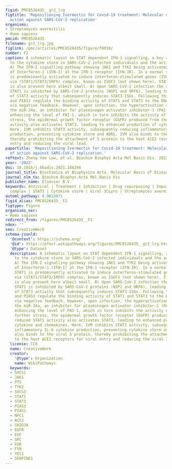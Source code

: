 ```yaml
---
figid: PMC8526435__gr2_lrg
figtitle: 'Repositioning Ivermectin for Covid-19 treatment: Molecular mechanisms of
  action against SARS-CoV-2 replication'
organisms:
- Streptomyces avermitilis
- Homo sapiens
pmcid: PMC8526435
filename: gr2_lrg.jpg
figlink: /pmc/articles/PMC8526435/figure/f0010/
number: F2
caption: A schematic layout on STAT dependent IFN-1 signalling, a key contributor
  to the cytokine storm in SARS-CoV-2 infected individuals and the action of IVM.
  A) The IFN-I signalling pathway showing JAK1 and TYK2 being activated upon binding
  of Interferon-1 (IFN-I) at the IFN-1 receptor (IFN-IR). In a normal scenario, STAT1
  is predominantly activated to induce interferon-stimulated genes (ISGs)-(STAT1-ISGs)
  via (STAT1/STAT2/IRF9) complex, known as ISGF3 (not shown here). STAT3 activation
  is also present here albeit small. B) Upon SARS-CoV-2 infection the activity of
  STAT1 is inhibited by SARS-CoV-2 proteins (NSP1 and ORF6), leading to the upregulation
  of STAT3 activity that subsequently induces STAT3-ISGs. Following this, the PIAS1
  and PIAS3 regulate the binding activity of STAT1 and STAT3 to the DNA respectively,
  via negative feedback. However, upon infection, the hyperactivation of STAT3 represses
  the miR-34a, an inhibitor for plasminogen activator inhibitor-1 (PAI-1), inadvertently
  enhancing the level of PAI-1, which in turn inhibits the activity of PIAS3. To further
  stress, the epidermal growth factor receptor (EGFR) produced from the reduced STAT1
  activity also activates STAT3, leading to enhanced production of cytokine and chemokines.
  Here, IVM inhibits STAT3 activity, subsequently reducing inflammatory IL-6 cytokine
  production, preventing cytokine storm and ADRS. IVM also binds to the viral S protein,
  thereby prohibiting the attachment of S protein to the host ACE2 receptors for viral
  entry and reducing the viral load.
papertitle: 'Repositioning Ivermectin for Covid-19 treatment: Molecular mechanisms
  of action against SARS-CoV-2 replication.'
reftext: Zheng Yao Low, et al. Biochim Biophys Acta Mol Basis Dis. 2022 Feb 1;1868(2):166294-166294.
year: '2022'
doi: 10.1016/j.bbadis.2021.166294
journal_title: Biochimica et Biophysica Acta. Molecular Basis of Disease
journal_nlm_ta: Biochim Biophys Acta Mol Basis Dis
publisher_name: Elsevier B.V.
keywords: Antiviral | Treatment | Inhibition | Drug repurposing | Importin heterodimer
  complex | STAT3 | Cytokine storm | Viral 3CLpro | Streptomyces avermitilis
automl_pathway: 0.9613071
figid_alias: PMC8526435__F2
figtype: Figure
organisms_ner:
- Homo sapiens
redirect_from: /figures/PMC8526435__F2
ndex: ''
seo: CreativeWork
schema-jsonld:
  '@context': https://schema.org/
  '@id': https://pfocr.wikipathways.org/figures/PMC8526435__gr2_lrg.html
  '@type': Dataset
  description: A schematic layout on STAT dependent IFN-1 signalling, a key contributor
    to the cytokine storm in SARS-CoV-2 infected individuals and the action of IVM.
    A) The IFN-I signalling pathway showing JAK1 and TYK2 being activated upon binding
    of Interferon-1 (IFN-I) at the IFN-1 receptor (IFN-IR). In a normal scenario,
    STAT1 is predominantly activated to induce interferon-stimulated genes (ISGs)-(STAT1-ISGs)
    via (STAT1/STAT2/IRF9) complex, known as ISGF3 (not shown here). STAT3 activation
    is also present here albeit small. B) Upon SARS-CoV-2 infection the activity of
    STAT1 is inhibited by SARS-CoV-2 proteins (NSP1 and ORF6), leading to the upregulation
    of STAT3 activity that subsequently induces STAT3-ISGs. Following this, the PIAS1
    and PIAS3 regulate the binding activity of STAT1 and STAT3 to the DNA respectively,
    via negative feedback. However, upon infection, the hyperactivation of STAT3 represses
    the miR-34a, an inhibitor for plasminogen activator inhibitor-1 (PAI-1), inadvertently
    enhancing the level of PAI-1, which in turn inhibits the activity of PIAS3. To
    further stress, the epidermal growth factor receptor (EGFR) produced from the
    reduced STAT1 activity also activates STAT3, leading to enhanced production of
    cytokine and chemokines. Here, IVM inhibits STAT3 activity, subsequently reducing
    inflammatory IL-6 cytokine production, preventing cytokine storm and ADRS. IVM
    also binds to the viral S protein, thereby prohibiting the attachment of S protein
    to the host ACE2 receptors for viral entry and reducing the viral load.
  license: CC0
  name: CreativeWork
  creator:
    '@type': Organization
    name: WikiPathways
  keywords:
  - SOCS1
  - JAK1
  - PTS
  - TYK2
  - SOCS3
  - STAT1
  - STAT3
  - PIAS3
  - PIAS1
  - NPC1
  - ACE2
  - SH2D3A
  - EGFR
  - EGF
  - SRC
  - FGR
  - FYN
  - YES1
  - SERPINE1
---
```

